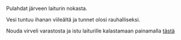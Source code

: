 Pulahdat järveen laiturin nokasta.

Vesi tuntuu ihanan viileältä ja tunnet olosi rauhalliseksi.

Nouda virveli varastosta ja istu laiturille kalastamaan painamalla [tästä](kalastus/kalastus.md)